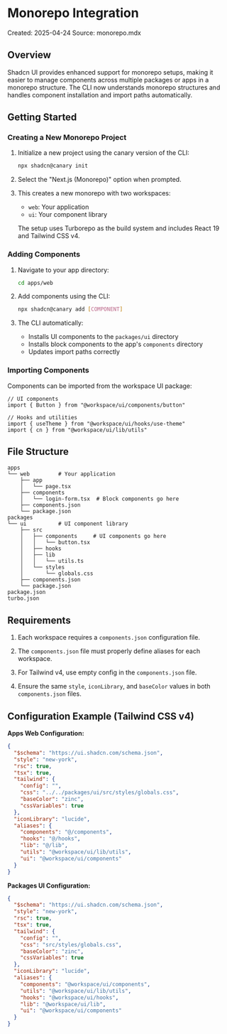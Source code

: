 # Monorepo Integration

Created: 2025-04-24
Source: monorepo.mdx

## Overview

Shadcn UI provides enhanced support for monorepo setups, making it easier to manage components across multiple packages or apps in a monorepo structure. The CLI now understands monorepo structures and handles component installation and import paths automatically.

## Getting Started

### Creating a New Monorepo Project

1. Initialize a new project using the canary version of the CLI:
   ```bash
   npx shadcn@canary init
   ```

2. Select the "Next.js (Monorepo)" option when prompted.

3. This creates a new monorepo with two workspaces:
   - `web`: Your application
   - `ui`: Your component library
   
   The setup uses Turborepo as the build system and includes React 19 and Tailwind CSS v4.

### Adding Components

1. Navigate to your app directory:
   ```bash
   cd apps/web
   ```

2. Add components using the CLI:
   ```bash
   npx shadcn@canary add [COMPONENT]
   ```

3. The CLI automatically:
   - Installs UI components to the `packages/ui` directory
   - Installs block components to the app's `components` directory
   - Updates import paths correctly

### Importing Components

Components can be imported from the workspace UI package:

```tsx
// UI components
import { Button } from "@workspace/ui/components/button"

// Hooks and utilities
import { useTheme } from "@workspace/ui/hooks/use-theme"
import { cn } from "@workspace/ui/lib/utils"
```

## File Structure

```
apps
└── web         # Your application
    ├── app
    │   └── page.tsx
    ├── components
    │   └── login-form.tsx  # Block components go here
    ├── components.json
    └── package.json
packages
└── ui          # UI component library
    ├── src
    │   ├── components     # UI components go here
    │   │   └── button.tsx
    │   ├── hooks
    │   ├── lib
    │   │   └── utils.ts
    │   └── styles
    │       └── globals.css
    ├── components.json
    └── package.json
package.json
turbo.json
```

## Requirements

1. Each workspace requires a `components.json` configuration file.

2. The `components.json` file must properly define aliases for each workspace.

3. For Tailwind v4, use empty config in the `components.json` file.

4. Ensure the same `style`, `iconLibrary`, and `baseColor` values in both `components.json` files.

## Configuration Example (Tailwind CSS v4)

**Apps Web Configuration:**
```json
{
  "$schema": "https://ui.shadcn.com/schema.json",
  "style": "new-york",
  "rsc": true,
  "tsx": true,
  "tailwind": {
    "config": "",
    "css": "../../packages/ui/src/styles/globals.css",
    "baseColor": "zinc",
    "cssVariables": true
  },
  "iconLibrary": "lucide",
  "aliases": {
    "components": "@/components",
    "hooks": "@/hooks",
    "lib": "@/lib",
    "utils": "@workspace/ui/lib/utils",
    "ui": "@workspace/ui/components"
  }
}
```

**Packages UI Configuration:**
```json
{
  "$schema": "https://ui.shadcn.com/schema.json",
  "style": "new-york",
  "rsc": true,
  "tsx": true,
  "tailwind": {
    "config": "",
    "css": "src/styles/globals.css",
    "baseColor": "zinc",
    "cssVariables": true
  },
  "iconLibrary": "lucide",
  "aliases": {
    "components": "@workspace/ui/components",
    "utils": "@workspace/ui/lib/utils",
    "hooks": "@workspace/ui/hooks",
    "lib": "@workspace/ui/lib",
    "ui": "@workspace/ui/components"
  }
}
```